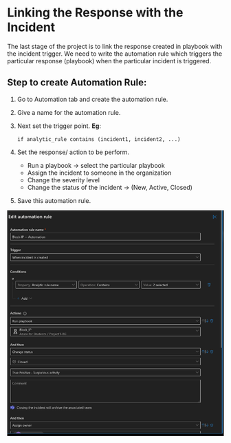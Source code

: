 # Linking the Response with the Incident

The last stage of the project is to link the response created in playbook with the incident trigger. We need to write the automation rule which triggers the particular response (playbook) when the particular incident is triggered.

## Step to create Automation Rule:

1. Go to Automation tab and create the automation rule.
2. Give a name for the automation rule.
3. Next set the trigger point.
   **Eg**:
   ```
   if analytic_rule contains (incident1, incident2, ...)
   ```
4. Set the response/ action to be perform.

   - Run a playbook -> select the particular playbook
   - Assign the incident to someone in the organization
   - Change the severity level
   - Change the status of the incident -> (New, Active, Closed)

5. Save this automation rule.

![Automation Rule](/images/automation_rule.png)
